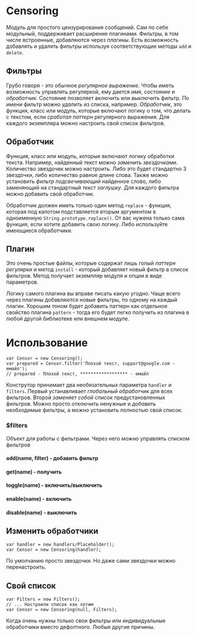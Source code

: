 # Censoring

Модуль для простого цензурирования сообщений. Сам по себе модульный, поддерживает расширение плагинами. Фильтры, в том числе встроенные, добавляются через _плагины_. Есть возможность добавлять и удалять фильтры используя соответствующие методы `add` и `delete`. 

## Фильтры

Грубо говоря - это обычное _регулярное выражение_. Чтобы иметь возможность управлять регуляркой, ему дается _имя_, _состояние_ и _обработчик_. Состояние позволяет _включить_ или _выключить_ фильтр. По имени фильтр можно _удалить_ из списка, например. _Обработчик_, это функция, класс или модуль, которые включают логику о том, что делать с текстом, если _сработал паттерн_ регулярного выражения. Для каждого экземпляра можно настроить свой список фильтров.

## Обработчик

Функция, класс или модуль, которые включают логику обработки текста. Например, найденный текст можно _заменить звездочками_. Количество звездочек можно настроить. Либо это будет стандартно 3 звездочки, либо количество равное длине слова. Также можно установить _фильтр подсвечивающий_ найденное слово, либо заменяющий на стандартный _текст заглушку_. Для каждого фильтра можно добавить свой обработчик. 

Обработчик должен иметь только один метод `replace` - функция, которая под капотом подставляется вторым аргументом в одноименную `String.prototype.replace()`. От вас нужена только сама функция, если хотите добавить свою логику. Либо используйте имеющиеся обработчики.

## Плагин

Это очень простые файлы, которые содержат лишь голый _паттерн регулярки_ и метод `install` - который добавляет новый фильтр в список фильтров. Метод получает экземпляр модуля и опции в виде параметров. 

Логику самого плагина вы вправе писать какую угодно. Чаще всего через плагины добавляются новые фильтры, по одному на каждый плагин. Хорошим тоном будет добавить паттерн как отдельное свойство плагина `pattern` - тогда его будет легко получить из плагина в любой другой библиотеке или внешнем модуле.

# Использование

```
var Censor = new Censoring();
var prepared = Censor.filter('Плохой текст, support@google.com - емайл');
// prepared - Плохой текст, ****************** - емайл
```

Конструтор принимает два необязательных параметра `handler` и `filters`. Первый устанавливает _глобальный обработчик_ для всех фильтров. Второй _заменяет собой_ список предустановленных фильтров. Можно просто _отключить_ ненужные и _добавить_ необходимые фильтры, а можно установить полностью свой список.

### $filters 

Объект для работы с фильтрами. Через него можно управлять списком фильтров

#### add(name, filter) - добавить фильтр

#### get(name) - получить
#### toggle(name) - включить/выключить
#### enable(name) - включить
#### disable(name) - выключить

## Изменить обработчики

```
var handler = new handlers/Placeholder();
var Censor = new Censoring(handler);
```

По умолчанию просто звездочки. Но даже сами звездочки можно перенастроить.
 
## Свой список

```
var Filters = new Filters();
// ... Настроили список как хотим
var Censor = new Censoring(null, Filters);
```

Когда очень нужны только свои фильтры или индивидуальные обработчики вместо дефолтного. Любые другие причины.
